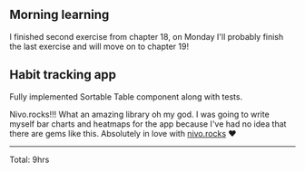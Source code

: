 ## Morning learning

I finished second exercise from chapter 18, on Monday I'll probably finish the last exercise and will move on to chapter 19!

## Habit tracking app

Fully implemented Sortable Table component along with tests. 

Nivo.rocks!!! What an amazing library oh my god. I was going to write myself bar charts and heatmaps for the app because I've had no idea that 
there are gems like this. Absolutely in love with [nivo.rocks](https://nivo.rocks/) :heart:

<hr>
Total: 9hrs
